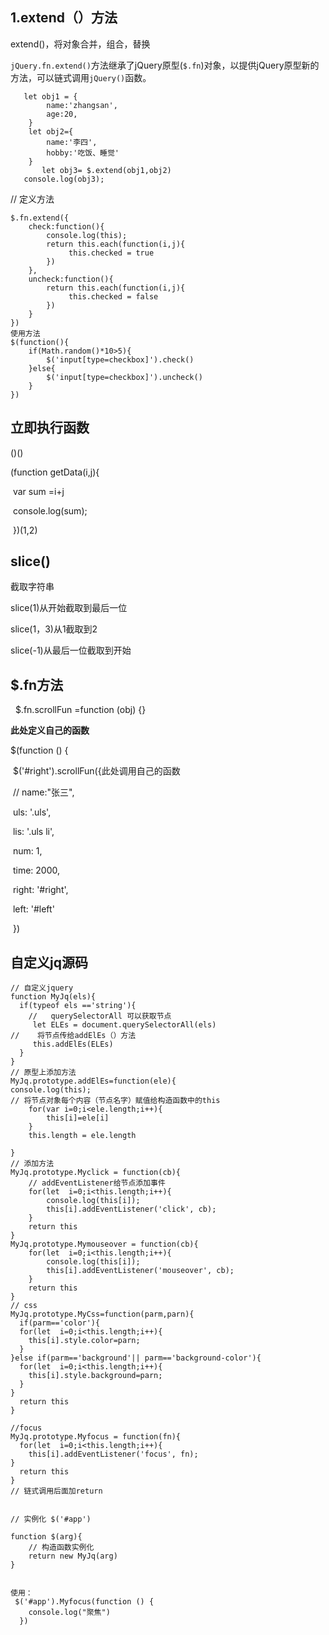 ## 1.extend（）方法

extend()，将对象合并，组合，替换 

`jQuery.fn.extend()`方法继承了jQuery原型(`$.fn`)对象，以提供jQuery原型新的方法，可以链式调用`jQuery()`函数。 

```
   let obj1 = {
        name:'zhangsan',
        age:20,
    }
    let obj2={
        name:'李四',
        hobby:'吃饭、睡觉'
    }
       let obj3= $.extend(obj1,obj2)
   console.log(obj3);
```

// 定义方法 

```
$.fn.extend({
    check:function(){
        console.log(this);
        return this.each(function(i,j){
             this.checked = true
        })
    },
    uncheck:function(){
        return this.each(function(i,j){
             this.checked = false
        })
    }
})
使用方法
$(function(){
    if(Math.random()*10>5){
        $('input[type=checkbox]').check()
    }else{
        $('input[type=checkbox]').uncheck()
    }
})

```

## 立即执行函数

()()

  (function getData(i,j){

​        var sum =i+j

​        console.log(sum);

​    })(1,2)

## slice()

截取字符串

slice(1)从开始截取到最后一位

slice(1，3)从1截取到2

slice(-1)从最后一位截取到开始



## $.fn方法

  $.fn.scrollFun =function (obj) {}

**此处定义自己的函数**

$(function () {

​    $('#right').scrollFun({此处调用自己的函数

​      // name:"张三",

​      uls: '.uls',

​      lis: '.uls li',

​      num: 1,

​      time: 2000,

​      right: '#right',

​      left: '#left'

​    })

## 自定义jq源码

```
// 自定义jquery
function MyJq(els){
  if(typeof els =='string'){
    //   querySelectorAll 可以获取节点
     let ELEs = document.querySelectorAll(els)
//    将节点传给addElEs（）方法
     this.addElEs(ELEs)
  }
}
// 原型上添加方法
MyJq.prototype.addElEs=function(ele){
console.log(this);
// 将节点对象每个内容（节点名字）赋值给构造函数中的this
    for(var i=0;i<ele.length;i++){
        this[i]=ele[i]
    }
    this.length = ele.length

}
// 添加方法
MyJq.prototype.Myclick = function(cb){
    // addEventListener给节点添加事件
    for(let  i=0;i<this.length;i++){
        console.log(this[i]);
        this[i].addEventListener('click', cb);
    }
    return this
}
MyJq.prototype.Mymouseover = function(cb){
    for(let  i=0;i<this.length;i++){
        console.log(this[i]);
        this[i].addEventListener('mouseover', cb);
    }
    return this
}
// css
MyJq.prototype.MyCss=function(parm,parn){
  if(parm=='color'){
  for(let  i=0;i<this.length;i++){
    this[i].style.color=parn;
  }
}else if(parm=='background'|| parm=='background-color'){
  for(let  i=0;i<this.length;i++){
    this[i].style.background=parn;
  }
}
  return this
}

//focus
MyJq.prototype.Myfocus = function(fn){
  for(let  i=0;i<this.length;i++){
    this[i].addEventListener('focus', fn);
}
  return this
}
// 链式调用后面加return


// 实例化 $('#app')

function $(arg){
    // 构造函数实例化
    return new MyJq(arg)
}


使用：
 $('#app').Myfocus(function () {
    console.log("聚焦")
  })
```

